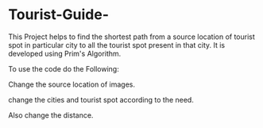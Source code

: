 # Tourist-Guide-

This Project helps to find the shortest path from a source location of tourist spot in particular city to all the tourist spot present in that city.
It is developed using Prim's Algorithm.

To use the code do the Following:

Change the source location of images.

change the cities and tourist spot according to the need.

Also change the distance.
